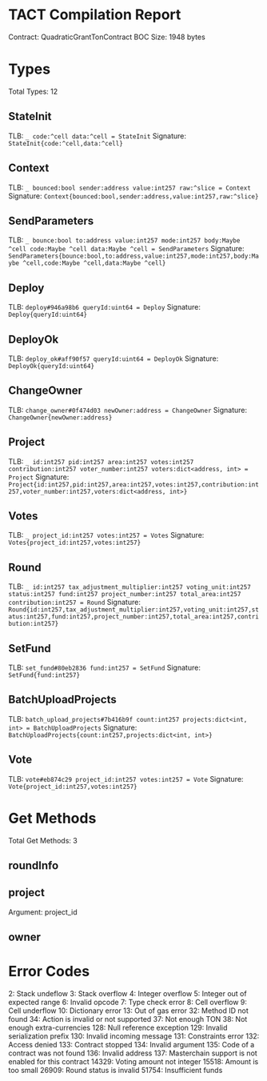 # TACT Compilation Report
Contract: QuadraticGrantTonContract
BOC Size: 1948 bytes

# Types
Total Types: 12

## StateInit
TLB: `_ code:^cell data:^cell = StateInit`
Signature: `StateInit{code:^cell,data:^cell}`

## Context
TLB: `_ bounced:bool sender:address value:int257 raw:^slice = Context`
Signature: `Context{bounced:bool,sender:address,value:int257,raw:^slice}`

## SendParameters
TLB: `_ bounce:bool to:address value:int257 mode:int257 body:Maybe ^cell code:Maybe ^cell data:Maybe ^cell = SendParameters`
Signature: `SendParameters{bounce:bool,to:address,value:int257,mode:int257,body:Maybe ^cell,code:Maybe ^cell,data:Maybe ^cell}`

## Deploy
TLB: `deploy#946a98b6 queryId:uint64 = Deploy`
Signature: `Deploy{queryId:uint64}`

## DeployOk
TLB: `deploy_ok#aff90f57 queryId:uint64 = DeployOk`
Signature: `DeployOk{queryId:uint64}`

## ChangeOwner
TLB: `change_owner#0f474d03 newOwner:address = ChangeOwner`
Signature: `ChangeOwner{newOwner:address}`

## Project
TLB: `_ id:int257 pid:int257 area:int257 votes:int257 contribution:int257 voter_number:int257 voters:dict<address, int> = Project`
Signature: `Project{id:int257,pid:int257,area:int257,votes:int257,contribution:int257,voter_number:int257,voters:dict<address, int>}`

## Votes
TLB: `_ project_id:int257 votes:int257 = Votes`
Signature: `Votes{project_id:int257,votes:int257}`

## Round
TLB: `_ id:int257 tax_adjustment_multiplier:int257 voting_unit:int257 status:int257 fund:int257 project_number:int257 total_area:int257 contribution:int257 = Round`
Signature: `Round{id:int257,tax_adjustment_multiplier:int257,voting_unit:int257,status:int257,fund:int257,project_number:int257,total_area:int257,contribution:int257}`

## SetFund
TLB: `set_fund#80eb2836 fund:int257 = SetFund`
Signature: `SetFund{fund:int257}`

## BatchUploadProjects
TLB: `batch_upload_projects#7b416b9f count:int257 projects:dict<int, int> = BatchUploadProjects`
Signature: `BatchUploadProjects{count:int257,projects:dict<int, int>}`

## Vote
TLB: `vote#eb874c29 project_id:int257 votes:int257 = Vote`
Signature: `Vote{project_id:int257,votes:int257}`

# Get Methods
Total Get Methods: 3

## roundInfo

## project
Argument: project_id

## owner

# Error Codes
2: Stack undeflow
3: Stack overflow
4: Integer overflow
5: Integer out of expected range
6: Invalid opcode
7: Type check error
8: Cell overflow
9: Cell underflow
10: Dictionary error
13: Out of gas error
32: Method ID not found
34: Action is invalid or not supported
37: Not enough TON
38: Not enough extra-currencies
128: Null reference exception
129: Invalid serialization prefix
130: Invalid incoming message
131: Constraints error
132: Access denied
133: Contract stopped
134: Invalid argument
135: Code of a contract was not found
136: Invalid address
137: Masterchain support is not enabled for this contract
14329: Voting amount not integer
15518: Amount is too small
26909: Round status is invalid
51754: Insufficient funds